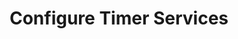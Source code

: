 ---
sidebar_position: 2
title: "Configure Timer Services"
sidebar_label: "Configure Timer Services"
description: "Implement systemd timers in Debian environments - explore timer units, calendar events, monotonic timers, and modern scheduling frameworks."
keywords:
  - "debian systemd timers"
  - "timer unit configuration"
  - "calendar events"
  - "monotonic timers"
  - "systemd scheduling"
tags:
  - debian
  - systemd-timers
  - timer-services
  - calendar-events
  - systemd-scheduling
slug: /linux/debian/administration/task-scheduling/configure-timer-services
---